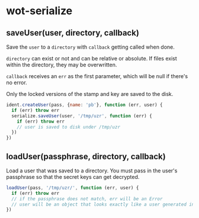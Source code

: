 # wot-serialize

## saveUser(user, directory, callback)

Save the `user` to a `directory` with `callback` getting called when done.

`directory` can exist or not and can be relative or absolute. If files exist within the directory, they may be overwritten.

`callback` receives an `err` as the first parameter, which will be null if there's no error.

Only the locked versions of the stamp and key are saved to the disk.

```js
ident.createUser(pass, {name: 'pb'}, function (err, user) {
  if (err) throw err
  serialize.saveUser(user, '/tmp/uzr', function (err) {
    if (err) throw err
    // user is saved to disk under /tmp/uzr
  })
})
```

## loadUser(passphrase, directory, callback)

Load a user that was saved to a directory. You must pass in the user's passphrase so that the secret keys can get decrypted.

```js
loadUser(pass, '/tmp/uzr/', function (err, user) {
  if (err) throw err
  // if the passphrase does not match, err will be an Error
  // user will be an object that looks exactly like a user generated in wot-identity with createUser
})
```
